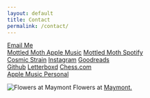 ```yaml
---
layout: default
title: Contact
permalink: /contact/
---
```


<section class="link-list">
<a href="mailto:contact@mottledmoth.rocks" class="nav-item">Email Me</a><br>
<a href="https://music.apple.com/us/artist/mottled-moth/1676174043" class="nav-item">Mottled Moth Apple Music</a>
<a href="https://open.spotify.com/artist/4Z66mNRJBXz9HFVFtUqu0I" class="nav-item">Mottled Moth Spotify</a><br>
<a href="https://cosmicstrain.band" class="nav-item">Cosmic Strain</a>
<a href="https://www.instagram.com/tmthyhlms/" class="nav-item">Instagram</a>
<a href="https://www.goodreads.com/user/show/103225612-timothy-holmes" class="nav-item">Goodreads</a><br>
<a href="https://github.com/timothyholmes" class="nav-item">Github</a>
<a href="https://boxd.it/18njB" class="nav-item">Letterboxd</a>
<a href="https://www.chess.com/member/mottledmoth" class="nav-item">Chess.com</a><br>
<a href="https://music.apple.com/profile/timothyholmes" class="nav-item">Apple Music Personal</a><br>
</section>

![Flowers at Maymont](/assets/images/flowers-at-maymont.JPG "Flowers at Maymont")
Flowers at [Maymont.](https://en.wikipedia.org/wiki/Maymont)